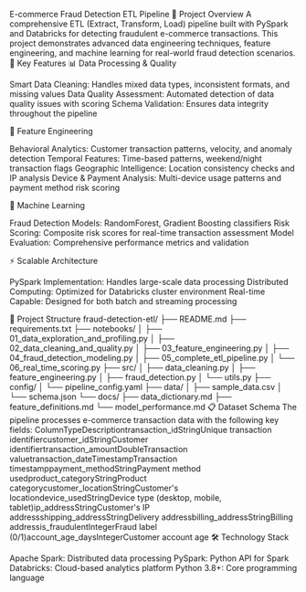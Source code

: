 E-commerce Fraud Detection ETL Pipeline
🎯 Project Overview
A comprehensive ETL (Extract, Transform, Load) pipeline built with PySpark and Databricks for detecting fraudulent e-commerce transactions. This project demonstrates advanced data engineering techniques, feature engineering, and machine learning for real-world fraud detection scenarios.
🚀 Key Features
📊 Data Processing & Quality

Smart Data Cleaning: Handles mixed data types, inconsistent formats, and missing values
Data Quality Assessment: Automated detection of data quality issues with scoring
Schema Validation: Ensures data integrity throughout the pipeline

🔧 Feature Engineering

Behavioral Analytics: Customer transaction patterns, velocity, and anomaly detection
Temporal Features: Time-based patterns, weekend/night transaction flags
Geographic Intelligence: Location consistency checks and IP analysis
Device & Payment Analysis: Multi-device usage patterns and payment method risk scoring

🤖 Machine Learning

Fraud Detection Models: RandomForest, Gradient Boosting classifiers
Risk Scoring: Composite risk scores for real-time transaction assessment
Model Evaluation: Comprehensive performance metrics and validation

⚡ Scalable Architecture

PySpark Implementation: Handles large-scale data processing
Distributed Computing: Optimized for Databricks cluster environment
Real-time Capable: Designed for both batch and streaming processing

📁 Project Structure
fraud-detection-etl/
├── README.md
├── requirements.txt
├── notebooks/
│   ├── 01_data_exploration_and_profiling.py
│   ├── 02_data_cleaning_and_quality.py
│   ├── 03_feature_engineering.py
│   ├── 04_fraud_detection_modeling.py
│   ├── 05_complete_etl_pipeline.py
│   └── 06_real_time_scoring.py
├── src/
│   ├── data_cleaning.py
│   ├── feature_engineering.py
│   ├── fraud_detection.py
│   └── utils.py
├── config/
│   └── pipeline_config.yaml
├── data/
│   ├── sample_data.csv
│   └── schema.json
└── docs/
    ├── data_dictionary.md
    ├── feature_definitions.md
    └── model_performance.md
📋 Dataset Schema
The pipeline processes e-commerce transaction data with the following key fields:
ColumnTypeDescriptiontransaction_idStringUnique transaction identifiercustomer_idStringCustomer identifiertransaction_amountDoubleTransaction valuetransaction_dateTimestampTransaction timestamppayment_methodStringPayment method usedproduct_categoryStringProduct categorycustomer_locationStringCustomer's locationdevice_usedStringDevice type (desktop, mobile, tablet)ip_addressStringCustomer's IP addressshipping_addressStringDelivery addressbilling_addressStringBilling addressis_fraudulentIntegerFraud label (0/1)account_age_daysIntegerCustomer account age
🛠️ Technology Stack

Apache Spark: Distributed data processing
PySpark: Python API for Spark
Databricks: Cloud-based analytics platform
Python 3.8+: Core programming language
